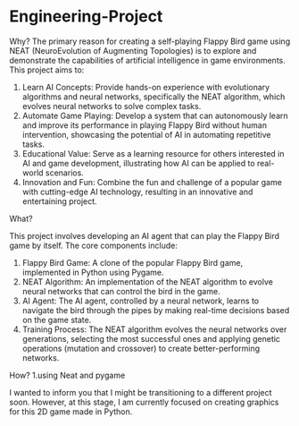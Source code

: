 # Engineering-Project
Why?
The primary reason for creating a self-playing Flappy Bird game using NEAT (NeuroEvolution of Augmenting Topologies) is to explore and demonstrate the capabilities of artificial intelligence in game environments. This project aims to:

1. Learn AI Concepts: Provide hands-on experience with evolutionary algorithms and neural networks, specifically the NEAT algorithm, which evolves neural networks to solve complex tasks.
2. Automate Game Playing: Develop a system that can autonomously learn and improve its performance in playing Flappy Bird without human intervention, showcasing the potential of AI in automating repetitive tasks.
3. Educational Value: Serve as a learning resource for others interested in AI and game development, illustrating how AI can be applied to real-world scenarios.
4. Innovation and Fun: Combine the fun and challenge of a popular game with cutting-edge AI technology, resulting in an innovative and entertaining project.

What?

This project involves developing an AI agent  that can play the Flappy Bird game by itself. The core components include:

1. Flappy Bird Game: A clone of the popular Flappy Bird game, implemented in Python using Pygame.
2. NEAT Algorithm: An implementation of the NEAT algorithm to evolve neural networks that can control the bird in the game.
3. AI Agent: The AI agent, controlled by a neural network, learns to navigate the bird through the pipes by making real-time decisions based on the game state.
4. Training Process: The NEAT algorithm evolves the neural networks over generations, selecting the most successful ones and applying genetic operations (mutation and crossover) to create better-performing networks.

How?
1.using Neat and pygame

I wanted to inform you that I might be transitioning to a different project soon. However, at this stage, I am currently focused on creating graphics for this 2D game made in Python. 
